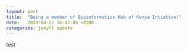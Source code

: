 ```yaml
---
layout: post
title:  "Being a member of Bioinformatics Hub of Kenya Intiative!"
date:   2020-04-27 16:47:06 +0300
categories: jekyll update
---
```


test
